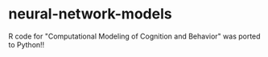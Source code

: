 # neural-network-models
R code for "Computational Modeling of Cognition and Behavior" was ported to Python!!
